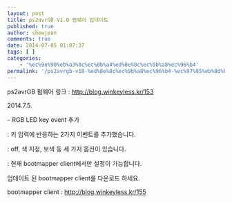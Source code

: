 ```yaml
---
layout: post
title: ps2avrGB V1.0 펌웨어 업데이트
published: true
author: showjean
comments: true
date: 2014-07-05 01:07:37
tags: [ ]
categories:
    - '%ec%9e%90%eb%a3%8c%ec%8b%a4%ed%8e%8c%ec%9b%a8%ec%96%b4'
permalink: '/ps2avrgb-v10-%ed%8e%8c%ec%9b%a8%ec%96%b4-%ec%97%85%eb%8d%b0%ec%9d%b4%ed%8a%b8'
---
```

ps2avrGB 펌웨어 링크 : http://blog.winkeyless.kr/153



2014.7.5.



&#8211; RGB&nbsp;LED key event 추가

: 키 입력에 반응하는 2가지 이벤트를 추가했습니다.

: off, 색 지정, 보색 등 세&nbsp;가지 옵션이 있습니다.

: 현재 bootmapper client에서만 설정이 가능합니다.







업데이트 된 bootmapper client를 다운로드 하세요.

bootmapper client : http://blog.winkeyless.kr/155